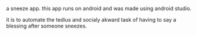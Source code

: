 a sneeze app.
this app runs on android and was made using android studio.

it is to automate the tedius and socialy akward task of having to say a blessing after someone sneezes. 


